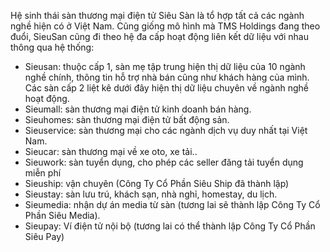 Hệ sinh thái sàn thương mại điện tử Siêu Sàn là tổ hợp tất cả các ngành nghề hiện có ở
Việt Nam. Cũng giống mô hình mà TMS Holdings đang theo đuổi, SieuSan cũng đi
theo hệ đa cấp hoạt động liên kết dữ liệu với nhau thông qua hệ thống:
- Sieusan: thuộc cấp 1, sàn mẹ tập trung hiện thị dữ liệu của 10 ngành nghề
chính, thông tin hỗ trợ nhà bán cũng như khách hàng của mình. Các sàn cấp 2
liệt kê dưới đây hiện thị dữ liệu chuyên về ngành nghề hoạt động.
- Sieumall: sàn thương mại điện tử kinh doanh bán hàng.
- Sieuhomes: sàn thương mại điện tử bất động sản.
- Sieuservice: sàn thương mại cho các ngành dịch vụ duy nhất tại Việt Nam.
- Sieucar: sàn thương mại về xe oto, xe tải..
- Sieuwork: sàn tuyển dụng, cho phép các seller đăng tải tuyển dụng miễn phí
- Sieuship: vận chuyên (Công Ty Cổ Phần Siêu Ship đã thành lập)
- Sieustay: sàn lưu trú, khách sạn, nhà nghỉ, homestay, du lịch.
- Sieumedia: nhận dự án media từ sàn (tương lai sẽ thành lập Công Ty Cổ Phần
Siêu Media).
- Sieupay: Ví điện tử nội bộ (tương lai có thể thành lập Công Ty Cổ Phần Siêu
Pay)
